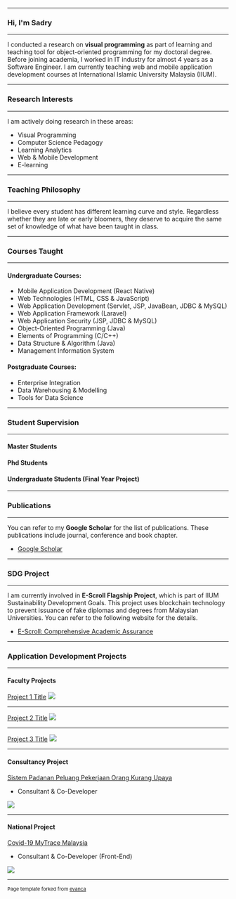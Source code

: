 
---

###   Hi, I'm Sadry
---
I conducted a research on **visual programming** as part of learning and teaching tool for object-oriented programming for my doctoral degree. Before joining academia, I worked in IT industry for almost 4 years as a Software Engineer. I am currently teaching web and mobile application development courses at International Islamic University Malaysia (IIUM). 


---

###   Research Interests
---
I am actively doing research in these areas:
- Visual Programming
- Computer Science Pedagogy
- Learning Analytics
- Web & Mobile Development
- E-learning

---
### Teaching Philosophy

---
I believe every student has different learning curve and style. Regardless whether they are late or early bloomers, they deserve to acquire the same set of knowledge of what have been taught in class.

---

### Courses Taught
---

#### Undergraduate Courses:
- Mobile Application Development (React Native)
- Web Technologies (HTML, CSS & JavaScript)
- Web Application Development (Servlet, JSP, JavaBean, JDBC & MySQL)
- Web Application Framework (Laravel)
- Web Application Security (JSP, JDBC & MySQL)
- Object-Oriented Programming (Java)
- Elements of Programming (C/C++)
- Data Structure & Algorithm (Java)
- Management Information System

#### Postgraduate Courses:
- Enterprise Integration
- Data Warehousing & Modelling
- Tools for Data Science


---

### Student Supervision
---

#### Master Students


#### Phd Students


#### Undergraduate Students (Final Year Project)

---

### Publications
---
You can refer to my **Google Scholar** for the list of publications. These publications include journal, conference and book chapter.
- [Google Scholar](https://scholar.google.com/citations?user=5jaLAUsAAAAJ&hl=en)

---

### SDG Project
---
I am currently involved in **E-Scroll Flagship Project**, which is part of IIUM Sustainability Development Goals. This project uses blockchain technology to prevent issuance of fake diplomas and degrees from Malaysian Universities. You can refer to the following website for the details.
- [E-Scroll: Comprehensive Academic Assurance](http://www.iium.edu.my/kulliyyah/kict/flagship-projects)

---

### Application Development Projects
---

#### Faculty Projects

[Project 1 Title](/sample_page)
<img src="images/dummy_thumbnail.jpg?raw=true"/>

---
[Project 2 Title](/pdf/sample_presentation.pdf)
<img src="images/dummy_thumbnail.jpg?raw=true"/>

---
[Project 3 Title](http://example.com/)
<img src="images/dummy_thumbnail.jpg?raw=true"/>

---

#### Consultancy Project

[Sistem Padanan Peluang Pekerjaan Orang Kurang Upaya](https://spppkp.com/)

- Consultant & Co-Developer

<img src="images/spppkp.jpg?raw=true"/>

---

#### National Project

[Covid-19 MyTrace Malaysia](https://www.malaysia.gov.my/portal/content/30955)

- Consultant & Co-Developer (Front-End)

<img src="images/mytrace.PNG?raw=true"/>

---

<p style="font-size:11px">Page template forked from <a href="https://github.com/evanca/quick-portfolio">evanca</a></p>
<!-- Remove above link if you don't want to attibute -->
